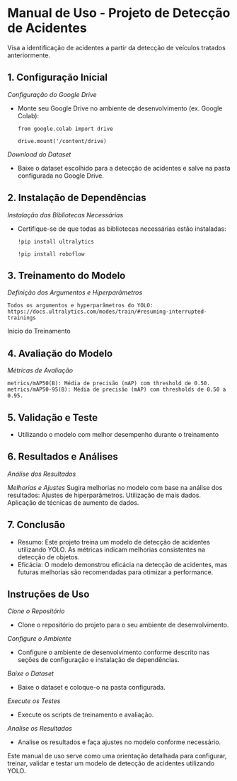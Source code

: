# Manual de Uso - Projeto de Detecção de Acidentes

Visa a identificação de acidentes a partir da detecção de veículos tratados anteriormente.

## 1. Configuração Inicial

*Configuração do Google Drive*

- Monte seu Google Drive no ambiente de desenvolvimento (ex. Google Colab):

	```from google.colab import drive```

	```drive.mount('/content/drive)```

*Download do Dataset*

- Baixe o dataset escolhido para a detecção de acidentes e salve na pasta configurada no Google Drive.

## 2. Instalação de Dependências

*Instalação das Bibliotecas Necessárias*

- Certifique-se de que todas as bibliotecas necessárias estão instaladas:

  	```!pip install ultralytics```
  
	```!pip install roboflow```

## 3. Treinamento do Modelo

*Definição dos Argumentos e Hiperparâmetros*

	Todos os argumentos e hyperparâmetros do YOLO: https://docs.ultralytics.com/modes/train/#resuming-interrupted-trainings

Início do Treinamento
       

## 4. Avaliação do Modelo

*Métricas de Avaliação*

	metrics/mAP50(B): Média de precisão (mAP) com threshold de 0.50.
	metrics/mAP50-95(B): Média de precisão (mAP) com thresholds de 0.50 a 0.95.

## 5. Validação e Teste

- Utilizando o modelo com melhor desempenho durante o treinamento

## 6. Resultados e Análises

*Análise dos Resultados*

*Melhorias e Ajustes*
        Sugira melhorias no modelo com base na análise dos resultados:
            Ajustes de hiperparâmetros.
            Utilização de mais dados.
            Aplicação de técnicas de aumento de dados.

## 7. Conclusão

- Resumo: Este projeto treina um modelo de detecção de acidentes utilizando YOLO. As métricas indicam melhorias consistentes na detecção de objetos.
- Eficácia: O modelo demonstrou eficácia na detecção de acidentes, mas futuras melhorias são recomendadas para otimizar a performance.

## Instruções de Uso

*Clone o Repositório*
 - Clone o repositório do projeto para o seu ambiente de desenvolvimento.

*Configure o Ambiente*
 - Configure o ambiente de desenvolvimento conforme descrito nas seções de configuração e instalação de dependências.

*Baixe o Dataset*
 - Baixe o dataset e coloque-o na pasta configurada.

*Execute os Testes*
 - Execute os scripts de treinamento e avaliação.

*Analise os Resultados*
 - Analise os resultados e faça ajustes no modelo conforme necessário.

Este manual de uso serve como uma orientação detalhada para configurar, treinar, validar e testar um modelo de detecção de acidentes utilizando YOLO.
